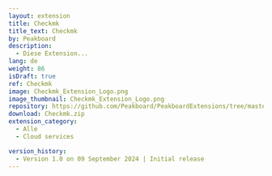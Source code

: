 ```yaml
---
layout: extension
title: Checkmk
title_text: Checkmk
by: Peakboard
description: 
  - Diese Extension...
lang: de
weight: 86
isDraft: true
ref: Checkmk
image: Checkmk_Extension_Logo.png
image_thumbnail: Checkmk_Extension_Logo.png
repository: https://github.com/Peakboard/PeakboardExtensions/tree/master/Checkmk
download: Checkmk.zip
extension_category:
  - Alle
  - Cloud services

version_history:
  - Version 1.0 on 09 September 2024 | Initial release
---
```

